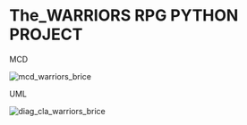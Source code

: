 # The_WARRIORS RPG PYTHON PROJECT

MCD 

![mcd_warriors_brice](https://github.com/user-attachments/assets/dd8ebd1c-9156-465b-8697-918622de6312)

UML


![diag_cla_warriors_brice](https://github.com/user-attachments/assets/244c02bd-3f2e-4729-bea3-4981929cf594)
